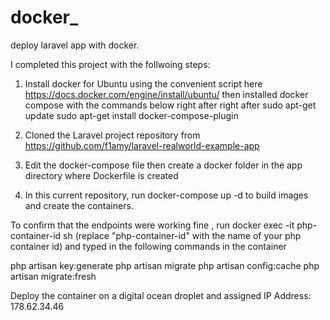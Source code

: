 # docker_

deploy laravel app with docker.

I completed this project with the follwoing steps:

1. Install docker for Ubuntu using the convenient script here https://docs.docker.com/engine/install/ubuntu/ then installed docker compose with the commands below right after right after sudo apt-get update sudo apt-get install docker-compose-plugin

2. Cloned the Laravel project repository from https://github.com/f1amy/laravel-realworld-example-app

3. Edit the docker-compose file then create a docker folder in the app directory where Dockerfile is created

4. In this current repository, run docker-compose up -d to build images and create the containers.

To confirm that the endpoints were working fine , run docker exec -it php-container-id sh (replace "php-container-id" with the name of your php container id) and typed in the following commands in the container

php artisan key:generate
php artisan migrate
php artisan config:cache
php artisan migrate:fresh

Deploy the container on a digital ocean droplet and assigned IP Address: 178.62.34.46

